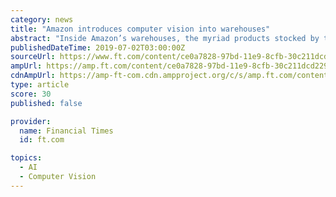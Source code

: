 ```yaml
---
category: news
title: "Amazon introduces computer vision into warehouses"
abstract: "Inside Amazon’s warehouses, the myriad products stocked by the online retailer sit jumbled together in yellow bins, toothbrushes next to electric fans next to school textbooks. Until now, Amazon’s workers have scanned the barcodes on each product and ..."
publishedDateTime: 2019-07-02T03:00:00Z
sourceUrl: https://www.ft.com/content/ce0a7828-97bd-11e9-8cfb-30c211dcd229
ampUrl: https://amp.ft.com/content/ce0a7828-97bd-11e9-8cfb-30c211dcd229
cdnAmpUrl: https://amp-ft-com.cdn.ampproject.org/c/s/amp.ft.com/content/ce0a7828-97bd-11e9-8cfb-30c211dcd229
type: article
score: 30
published: false

provider:
  name: Financial Times
  id: ft.com

topics:
  - AI
  - Computer Vision
---
```

